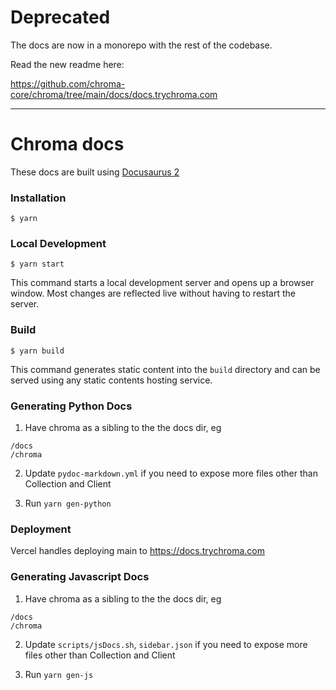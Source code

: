 # Deprecated

The docs are now in a monorepo with the rest of the codebase. 

Read the new readme here: 

https://github.com/chroma-core/chroma/tree/main/docs/docs.trychroma.com


***

# Chroma docs

These docs are built using [Docusaurus 2](https://docusaurus.io/)

### Installation

```
$ yarn
```

### Local Development

```
$ yarn start
```

This command starts a local development server and opens up a browser window. Most changes are reflected live without having to restart the server.

### Build

```
$ yarn build
```

This command generates static content into the `build` directory and can be served using any static contents hosting service.

### Generating Python Docs

1. Have chroma as a sibling to the the docs dir, eg 
```
/docs
/chroma
```

2. Update `pydoc-markdown.yml` if you need to expose more files other than Collection and Client

3. Run `yarn gen-python`

### Deployment

Vercel handles deploying main to https://docs.trychroma.com

### Generating Javascript Docs

1. Have chroma as a sibling to the the docs dir, eg 
```
/docs
/chroma
```

2. Update `scripts/jsDocs.sh`, `sidebar.json` if you need to expose more files other than Collection and Client

3. Run `yarn gen-js`

